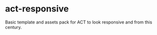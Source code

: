 act-responsive
==============

Basic template and assets pack for ACT to look responsive and from this century.
